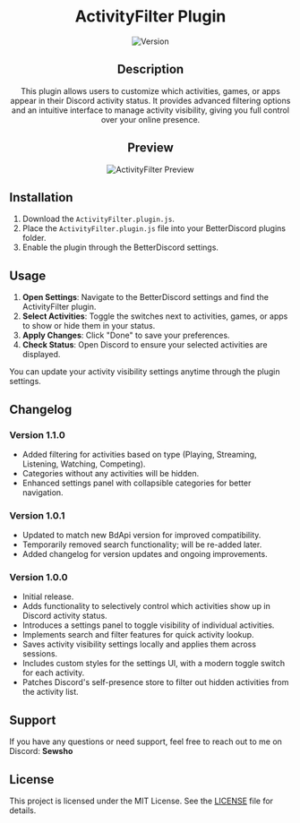 <div align="center">

# ActivityFilter Plugin

![Version](https://img.shields.io/badge/version-1.1.0-blue.svg)

## Description

This plugin allows users to customize which activities, games, or apps appear in their Discord activity status. It provides advanced filtering options and an intuitive interface to manage activity visibility, giving you full control over your online presence.

## Preview

![ActivityFilter Preview](https://i.imgur.com/HvgWTaU.png)

</div>

## Installation

1. Download the `ActivityFilter.plugin.js`.
2. Place the `ActivityFilter.plugin.js` file into your BetterDiscord plugins folder.
3. Enable the plugin through the BetterDiscord settings.

## Usage

1. **Open Settings**: Navigate to the BetterDiscord settings and find the ActivityFilter plugin.
2. **Select Activities**: Toggle the switches next to activities, games, or apps to show or hide them in your status.
3. **Apply Changes**: Click "Done" to save your preferences.
4. **Check Status**: Open Discord to ensure your selected activities are displayed.

You can update your activity visibility settings anytime through the plugin settings.

## Changelog

### Version 1.1.0

- Added filtering for activities based on type (Playing, Streaming, Listening, Watching, Competing).
- Categories without any activities will be hidden.
- Enhanced settings panel with collapsible categories for better navigation.

### Version 1.0.1

- Updated to match new BdApi version for improved compatibility.
- Temporarily removed search functionality; will be re-added later.
- Added changelog for version updates and ongoing improvements.

### Version 1.0.0

- Initial release.
- Adds functionality to selectively control which activities show up in Discord activity status.
- Introduces a settings panel to toggle visibility of individual activities.
- Implements search and filter features for quick activity lookup.
- Saves activity visibility settings locally and applies them across sessions.
- Includes custom styles for the settings UI, with a modern toggle switch for each activity.
- Patches Discord's self-presence store to filter out hidden activities from the activity list.

## Support

If you have any questions or need support, feel free to reach out to me on Discord: **Sewsho**

## License

This project is licensed under the MIT License. See the [LICENSE](LICENSE) file for details.
